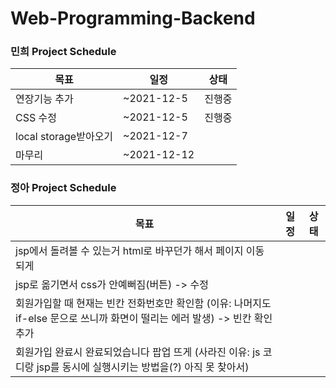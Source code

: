 # Web-Programming-Backend

### 민희 Project Schedule
| 목표                           | 일정                 | 상태 |
|--------------------------------|----------------------|--------|
| 연장기능 추가   | ~2021-12-5 | 진행중     |
| CSS 수정   | ~2021-12-5 | 진행중     |
| local storage받아오기 | ~2021-12-7 |     |
| 마무리 | ~2021-12-12 |      |


### 정아 Project Schedule
| 목표                           | 일정                 | 상태 |
|--------------------------------|----------------------|--------|
| jsp에서 돌려볼 수 있는거 html로 바꾸던가 해서 페이지 이동 되게    |        |         |
| jsp로 옮기면서 css가 안예뻐짐(버튼) -> 수정   |      |         |
| 회원가입할 때 현재는 빈칸 전화번호만 확인함 (이유: 나머지도 if-else 문으로 쓰니까 화면이 떨리는 에러 발생) -> 빈칸 확인 추가 |        |     |
| 회원가입 완료시 완료되었습니다 팝업 뜨게 (사라진 이유: js 코디랑 jsp를 동시에 실행시키는 방법을(?) 아직 못 찾아서) |        |      |


